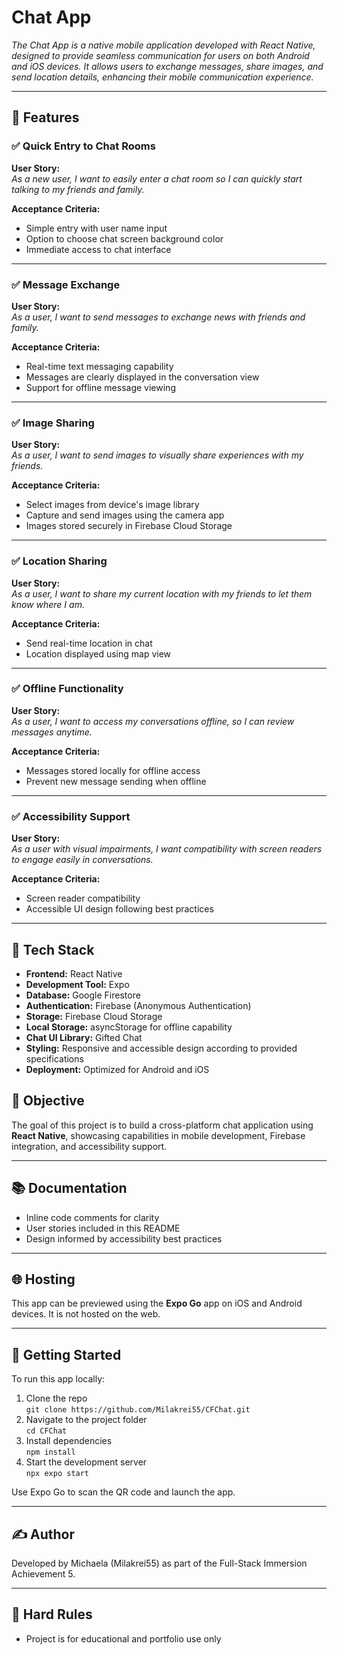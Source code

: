 # Chat App

_The Chat App is a native mobile application developed with React Native, designed to provide seamless communication for users on both Android and iOS devices. It allows users to exchange messages, share images, and send location details, enhancing their mobile communication experience._

---

## 🚀 Features

### ✅ Quick Entry to Chat Rooms

**User Story:**  
_As a new user, I want to easily enter a chat room so I can quickly start talking to my friends and family._

**Acceptance Criteria:**
- Simple entry with user name input
- Option to choose chat screen background color
- Immediate access to chat interface

---

### ✅ Message Exchange

**User Story:**  
_As a user, I want to send messages to exchange news with friends and family._

**Acceptance Criteria:**
- Real-time text messaging capability
- Messages are clearly displayed in the conversation view
- Support for offline message viewing

---

### ✅ Image Sharing

**User Story:**  
_As a user, I want to send images to visually share experiences with my friends._

**Acceptance Criteria:**
- Select images from device's image library
- Capture and send images using the camera app
- Images stored securely in Firebase Cloud Storage

---

### ✅ Location Sharing

**User Story:**  
_As a user, I want to share my current location with my friends to let them know where I am._

**Acceptance Criteria:**
- Send real-time location in chat
- Location displayed using map view

---

### ✅ Offline Functionality

**User Story:**  
_As a user, I want to access my conversations offline, so I can review messages anytime._

**Acceptance Criteria:**
- Messages stored locally for offline access
- Prevent new message sending when offline

---

### ✅ Accessibility Support

**User Story:**  
_As a user with visual impairments, I want compatibility with screen readers to engage easily in conversations._

**Acceptance Criteria:**
- Screen reader compatibility
- Accessible UI design following best practices

---

## 🧰 Tech Stack

- **Frontend:** React Native
- **Development Tool:** Expo
- **Database:** Google Firestore
- **Authentication:** Firebase (Anonymous Authentication)
- **Storage:** Firebase Cloud Storage
- **Local Storage:** asyncStorage for offline capability
- **Chat UI Library:** Gifted Chat
- **Styling:** Responsive and accessible design according to provided specifications
- **Deployment:** Optimized for Android and iOS

## 📌 Objective

The goal of this project is to build a cross-platform chat application using **React Native**, showcasing capabilities in mobile development, Firebase integration, and accessibility support.

---

## 📚 Documentation

- Inline code comments for clarity
- User stories included in this README
- Design informed by accessibility best practices

---

## 🌐 Hosting

This app can be previewed using the **Expo Go** app on iOS and Android devices. It is not hosted on the web.

---

## 🏁 Getting Started

To run this app locally:

1. Clone the repo  
   `git clone https://github.com/Milakrei55/CFChat.git`
2. Navigate to the project folder  
   `cd CFChat`
3. Install dependencies  
   `npm install`
4. Start the development server  
   `npx expo start`

Use Expo Go to scan the QR code and launch the app.

---

## ✍️ Author

Developed by Michaela (Milakrei55) as part of the Full-Stack Immersion Achievement 5.

---

## 🛑 Hard Rules

- Project is for educational and portfolio use only
